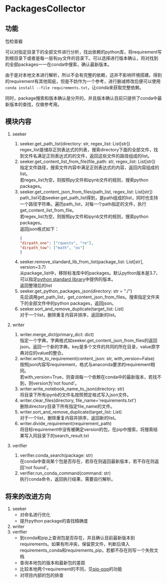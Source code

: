 # PackagesCollector
## 功能
包检查器  

可以对指定目录下的全部文件进行分析，找出依赖的python库，将requirement写到根目录下或者是每一层有py文件的目录下。可以选择进行版本确认，将对找到的全部packages一一在conda中搜索，确认最新版本。  

由于是对本地文本进行解析，所以不会有完整的依赖，这并不影响环境搭建。得到的requirement有其他瑕疵，但是不妨作为一个参考，进行删减修改后便可以使用`conda install --file requirements.txt`，让conda来获取完整依赖。

同时，package搜索和版本确认是分开的，并且版本确认目前只提供了conda中最新版本的查找，仅做参考用。  

## 模块内容
1. seeker  
    1. seeker.get_path_list(directory: str, regex_list: List[str])  
    regex_list是储存正则表达式的列表，搜索directory下面的全部文件，找到文件名满足正则表达式的的文件，返回这些文件的路径组成的list。
    2. seeker.get_content_list_from_file(file_path: str, regex_list: List[str])  
    指定文件路径，搜索文件内容中满足正则表达式的内容，返回内容组成的list。  
    若regex_list为空，则按照py文件和ipynb文件的规则，搜索python packages。
    3. seeker.get_content_json_from_files(path_list, regex_list: List[str])  
    path_list可由seeker.get_path_list得到，是path组成的list，同时也支持一个路径字符串。遍历path_list，对每一个path指定的文件，执行get_content_list_from_file。  
    若regex_list为空，则按照py文件和ipynb文件的规则，搜索python packages。  
    返回json格式如下：
        ```json
        {
        "dirpath_one": ["rquests", "re"],
        "dirpath_tow": ["math", "os"]
        }
        ```
    4. seeker.remove_standard_lib_from_list(package_list: List[str], version=3.7)  
    从package_list中，移除标准库中的packages。默认python版本是3.7，可以指定[python standard library](https://docs.python.org/3/py-modindex.html)中提供的版本。  
    返回整理后的list
    5. seeker.get_python_packages_json(directory: str = "./")  
    先后调用get_path_list，get_content_json_from_files。搜索指定文件夹下的全部文件中的python packages，返回json。
    6. seeker.sort_and_remove_duplicate(target_list: List)  
    对于一个list，删除重复内容并排序，返回新的list。

2. writer
    1. writer.merge_dict(primary_dict: dict)  
    指定一个字典，字典格式如seeker.get_content_json_from_files的返回json。返回一个新的字典，key是多个文件的共同的所在目录，value原字典对应的value的整合。
    2. writer.write_to_requirement(content_json: str, with_version=False)  
    按照json内容写requirement，格式与anaconda要求的requirement相同。  
    若with_version=True，则查询每一个依赖在conda中的最新版本，若找不到，则version为'not found'。
    3. writer.write_notebook_name_to_json(directory: str)  
    将目录下所有ipynb的文件名按照预定格式写入json文件。
    4. writer.clear_files(directory, file_name='requirements.txt')  
    删除directory目录下所有指定file_name的文件。
    5. writer.sort_and_remove_duplicate(target_list: List)  
    对于一个list，删除重复内容并排序，返回新的list。
    6. writer.divide_requirement(requirement_path)  
    将目标requirement中没有被确定version的包，在pip中搜索，将搜索结果写入同目录下的search_result.txt

3. verifier
    1. verifier.conda_search(package: str)  
    在conda中查询某个包是否存在，若存在则返回最新版本，若不存在则返回'not found'。
    2. verifier.run_conda_command(command: str)  
    执行conda命令，返回执行结果，需要自行解析。


## 将来的改进方向

1. seeker
    * 对命名进行优化
    * 提升python package的查找精确度
2. writer  
3. verifier
    * 到conda和pip上查询包是否存在，并且确认目前最新版本到requirements。如果有所冲突，保留原文件，判断后填入requirements_conda和requirements_pip，若都不存在则写一个失败文档
    * 查询本地包的版本和最新包的差距
    * 比较本地两个requirement的不同，见[pip-pop](https://github.com/heroku-python/pip-pop)的功能
    * 对项目内部的包的排查
